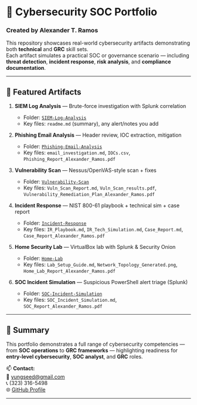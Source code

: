 # 🧩 Cybersecurity SOC Portfolio
### Created by **Alexander T. Ramos**

This repository showcases real-world cybersecurity artifacts demonstrating both **technical** and **GRC** skill sets.  
Each artifact simulates a practical SOC or governance scenario — including **threat detection**, **incident response**, **risk analysis**, and **compliance documentation**.  

---

## 📌 Featured Artifacts

1) **SIEM Log Analysis** — Brute-force investigation with Splunk correlation  
   - Folder: [`SIEM-Log-Analysis`](./SIEM-Log-Analysis)  
   - Key files: `readme.md` (summary), any alert/notes you add

2) **Phishing Email Analysis** — Header review, IOC extraction, mitigation  
   - Folder: [`Phishing-Email-Analysis`](./Phishing-Email-Analysis)  
   - Key files: `email_investigation.md`, `IOCs.csv`, `Phishing_Report_Alexander_Ramos.pdf`

3) **Vulnerability Scan** — Nessus/OpenVAS-style scan + fixes  
   - Folder: [`Vulnerability-Scan`](./Vulnerability-Scan)  
   - Key files: `Vuln_Scan_Report.md`, `Vuln_Scan_results.pdf`, `Vulnerability_Remediation_Plan_Alexander_Ramos.pdf`

4) **Incident Response** — NIST 800-61 playbook + technical sim + case report  
   - Folder: [`Incident-Response`](./Incident-Response)  
   - Key files: `IR_Playbook.md`, `IR_Tech_Simulation.md`, `Case_Report.md`, `Case_Report_Alexander_Ramos.pdf`

5) **Home Security Lab** — VirtualBox lab with Splunk & Security Onion  
   - Folder: [`Home-Lab`](./Home-Lab)  
   - Key files: `Lab_Setup_Guide.md`, `Network_Topology_Generated.png`, `Home_Lab_Report_Alexander_Ramos.pdf`

6) **SOC Incident Simulation** — Suspicious PowerShell alert triage (Splunk)  
   - Folder: [`SOC-Incident-Simulation`](./SOC-Incident-Simulation)  
   - Key files: `SOC_Incident_Simulation.md`, `SOC_Report_Alexander_Ramos.pdf`
---

## 🧾 Summary
This portfolio demonstrates a full range of cybersecurity competencies — from **SOC operations** to **GRC frameworks** — highlighting readiness for **entry-level cybersecurity**, **SOC analyst**, and **GRC** roles.  

📫 **Contact:**  
📧 yungseed@gmail.com  
📞 (323) 316-5498  
🌐 [GitHub Profile](https://github.com/yungseed80r)

---


